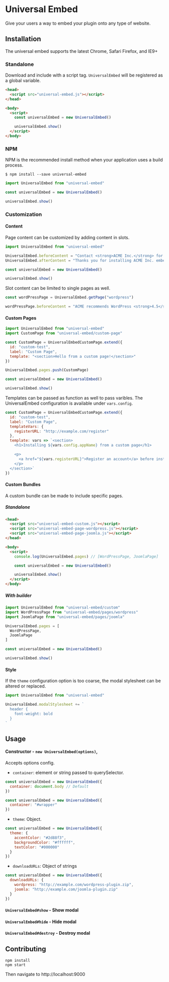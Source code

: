 # Universal Embed

Give your users a way to embed your plugin onto any type of website.

## Installation

The universal embed supports the latest Chrome, Safari Firefox, and IE9+

### Standalone

Download and include with a script tag.
`UniversalEmbed` will be registered as a global variable.

```html
<head>
  <script src="universal-embed.js"></script>
</head>

<body>
  <script>
    const universalEmbed = new UniversalEmbed()

    universalEmbed.show()
  </script>
</body>
```

### NPM

NPM is the recommended install method when your application uses a build process.

```shell
$ npm install --save universal-embed
```

```javascript
import UniversalEmbed from "universal-embed"

const universalEmbed = new UniversalEmbed()

universalEmbed.show()
```

### Customization

#### Content

Page content can be customized by adding content in slots.

```javascript
import UniversalEmbed from "universal-embed"

UniversalEmbed.beforeContent = "Contact <strong>ACME Inc.</strong> for an account ID."
UniversalEmbed.afterContent = "Thanks you for installing ACME Inc. embed!"

const universalEmbed = new UniversalEmbed()

universalEmbed.show()
```

Slot content can be limited to single pages as well.

```javascript
const wordPressPage = UniversalEmbed.getPage("wordpress")

wordPressPage.beforeContent = "ACME recommends WordPress <strong>4.5</strong> or higher"
```

#### Custom Pages

```javascript
import UniversalEmbed from "universal-embed"
import CustomPage from "universal-embed/custom-page"

const CustomPage = UniversalEmbedCustomPage.extend({
  id: "custom-test",
  label: "Custom Page",
  template: "<section>Hello from a custom page!</section>"
})

UniversalEmbed.pages.push(CustomPage)

const universalEmbed = new UniversalEmbed()

universalEmbed.show()
```

Templates can be passed as function as well to pass varibles.
The UniversalEmbed configuration is available under `vars.config`.

```javascript
const CustomPage = UniversalEmbedCustomPage.extend({
  id: "custom-test",
  label: "Custom Page",
  templateVars: {
    registerURL: "http://example.com/register"
  },
  template: vars => `<section>
    <h1>Installing ${vars.config.appName} from a custom page</h1>

    <p>
      <a href="${vars.registerURL}">Register an account</a> before installing.
    </p>
  </section>`
})
```

#### Custom Bundles

A custom bundle can be made to include specific pages.

##### Standalone

```html
<head>
  <script src="universal-embed-custom.js"></script>
  <script src="universal-embed-page-wordpress.js"></script>
  <script src="universal-embed-page-joomla.js"></script>
</head>

<body>
  <script>
    console.log(UniversalEmbed.pages) // [WordPressPage, JoomlaPage]

    const universalEmbed = new UniversalEmbed()

    universalEmbed.show()
  </script>
</body>
```

##### With builder

```javascript
import UniversalEmbed from "universal-embed/custom"
import WordPressPage from "universal-embed/pages/wordpress"
import JoomlaPage from "universal-embed/pages/joomla"

UniversalEmbed.pages = [
  WordPressPage,
  JoomlaPage
]

const universalEmbed = new UniversalEmbed()

universalEmbed.show()
```

#### Style

If the `theme` configuration option is too coarse, the modal stylesheet can be altered or replaced.

```javascript
import UniversalEmbed from "universal-embed"

UniversalEmbed.modalStylesheet += `
  header {
    font-weight: bold
  }
`
```

## Usage

#### Constructor - `new UniversalEmbed(options)`,

Accepts options config.

- `container`: element or string passed to querySelector.

```javascript
const universalEmbed = new UniversalEmbed({
  container: document.body // Default
})
```

```javascript
const universalEmbed = new UniversalEmbed({
  container: "#wrapper"
})
```

- `theme`: Object.

```javascript
const universalEmbed = new UniversalEmbed({
  theme: {
    accentColor: "#2d88f3",
    backgroundColor: "#ffffff",
    textColor: "#000000"
  }
})
```

- `downloadURLs`: Object of strings

```javascript
const universalEmbed = new UniversalEmbed({
  downloadURLs: {
    wordpress: "http://example.com/wordpress-plugin.zip",
    joomla: "http://example.com/joomla-plugin.zip"
  }
})
```

#### `UniversalEmbed#show` - Show modal

#### `UniversalEmbed#hide` - Hide modal

#### `UniversalEmbed#destroy` - Destroy modal

## Contributing

```shell
npm install
npm start
```

Then navigate to http://localhost:9000

